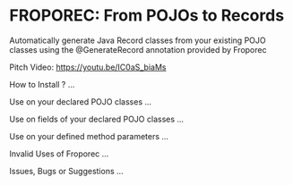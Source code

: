 # FROPOREC: From POJOs to Records
Automatically generate Java Record classes from your existing POJO classes using the @GenerateRecord annotation provided by Froporec

Pitch Video:
https://youtu.be/IC0aS_biaMs

How to Install ?
...

Use on your declared POJO classes 
...

Use on fields of your declared POJO classes 
...

Use on your defined method parameters
...

Invalid Uses of Froporec
...

Issues, Bugs or Suggestions
...

